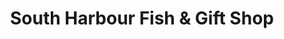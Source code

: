 ---
title: "South Harbour Fish & Gift Shop"
url: /richmondb/south-harbour-fish-und-gift-shop/
shop: Andenken
---